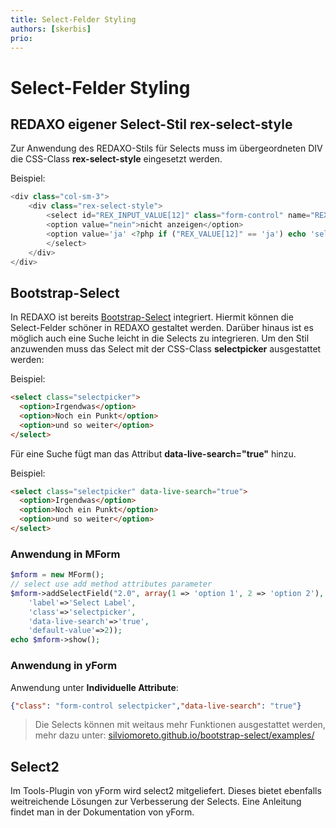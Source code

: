```yaml
---
title: Select-Felder Styling
authors: [skerbis]
prio:
---
```


# Select-Felder Styling

## REDAXO eigener Select-Stil rex-select-style
Zur Anwendung des REDAXO-Stils für Selects muss im übergeordneten DIV die CSS-Class **rex-select-style** eingesetzt werden.

Beispiel:

```php
<div class="col-sm-3">
	<div class="rex-select-style">
		<select id="REX_INPUT_VALUE[12]" class="form-control" name="REX_INPUT_VALUE[12]">
		<option value="nein">nicht anzeigen</option>
		<option value='ja' <?php if ("REX_VALUE[12]" == 'ja') echo 'selected'; ?>>anzeigen </option >
		</select>
	</div>
</div>

```

## Bootstrap-Select
In REDAXO ist bereits [Bootstrap-Select](https://silviomoreto.github.io/bootstrap-select/) integriert.
Hiermit können die Select-Felder schöner in REDAXO gestaltet werden. Darüber hinaus ist es möglich auch eine Suche leicht in die Selects zu integrieren.
Um den Stil anzuwenden muss das Select mit der CSS-Class **selectpicker** ausgestattet werden:

Beispiel:

```html
<select class="selectpicker">
  <option>Irgendwas</option>
  <option>Noch ein Punkt</option>
  <option>und so weiter</option>
</select>
```
Für eine Suche fügt man das Attribut **data-live-search="true"** hinzu.

Beispiel:

```html
<select class="selectpicker" data-live-search="true">
  <option>Irgendwas</option>
  <option>Noch ein Punkt</option>
  <option>und so weiter</option>
</select>
```
### Anwendung in MForm

```PHP
$mform = new MForm();
// select use add method attributes parameter
$mform->addSelectField("2.0", array(1 => 'option 1', 2 => 'option 2'), array(
    'label'=>'Select Label',
    'class'=>'selectpicker',
    'data-live-search'=>'true',
    'default-value'=>2));
echo $mform->show();
```


### Anwendung in yForm
Anwendung unter **Individuelle Attribute**:

```json
{"class": "form-control selectpicker","data-live-search": "true"}
```

> Die Selects können mit weitaus mehr Funktionen ausgestattet werden, mehr dazu unter: [silviomoreto.github.io/bootstrap-select/examples/](https://silviomoreto.github.io/bootstrap-select/examples/)



## Select2
Im Tools-Plugin von yForm wird select2 mitgeliefert. Dieses bietet ebenfalls weitreichende Lösungen zur Verbesserung der Selects.
Eine Anleitung findet man in der Dokumentation von yForm.
